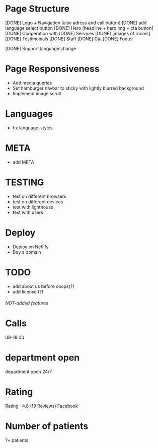# Page Structure

[DONE] Logo + Navigation [also adress and call button]
[DONE] add language select button
[DONE] Hero [headline + hero img + cta button]
[DONE] Cooperation with
[DONE] Services
[DONE] [images of rooms]
[DONE] Testimonials
[DONE] Staff
[DONE] Cta
[DONE] Footer

[DONE] Support language change

# Page Responsiveness

- Add media queries
- Set hamburger navbar to sticky with lightly blurred background
- Implement image scroll

# Languages

- fix language-styles

# META

- add META

# TESTING

- test on different browsers
- test on different devices
- test with lighthouse
- test with users

# Deploy

- Deploy on Netlify
- Buy a domain

# TODO

- add about us before coops(?)
- add license (?)

###### NOT-added features

# Calls

09-18:00

# department open

department open 24/7

# Rating

Rating · 4.8 (19 Reviews) Facebook

# Number of patients

?+ patients
